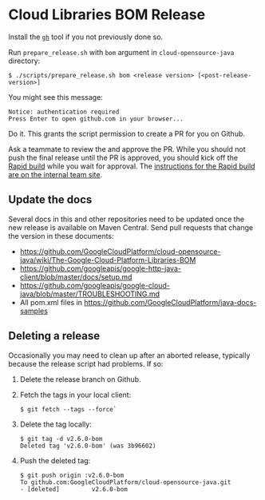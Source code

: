 # Cloud Libraries BOM Release

Install the [`gh`](https://github.com/cli/cli)
tool if you not previously done so.

Run `prepare_release.sh` with `bom` argument in `cloud-opensource-java` directory:

```
$ ./scripts/prepare_release.sh bom <release version> [<post-release-version>]
```

You might see this message:

```
Notice: authentication required
Press Enter to open github.com in your browser...
```

Do it. This grants the script permission to create a PR for you on Github.

Ask a teammate to review the and approve the PR. While you should not push the final release until the PR is approved, you should kick off the  
[Rapid build](https://rapid.corp.google.com/cloud-java-tools-cloud-opensource-java-bom-kokoro-release) while you wait for approval.
The [instructions for the Rapid build are on the internal team 
site](https://g3doc.corp.google.com/company/teams/cloud-java/tools/developers/releasing.md#run-the-rapid-workflow).

## Update the docs

Several docs in this and other repositories need to be updated once the 
new release is available on Maven Central. Send pull requests that change the
version in these documents:

* https://github.com/GoogleCloudPlatform/cloud-opensource-java/wiki/The-Google-Cloud-Platform-Libraries-BOM
* https://github.com/googleapis/google-http-java-client/blob/master/docs/setup.md
* https://github.com/googleapis/google-cloud-java/blob/master/TROUBLESHOOTING.md
* All pom.xml files in https://github.com/GoogleCloudPlatform/java-docs-samples

## Deleting a release

Occasionally you may need to clean up after an aborted release, typically because the release script had
problems. If so:

1. Delete the release branch on Github.

2. Fetch the tags in your local client:

   ```
   $ git fetch --tags --force`
   ```
     
3. Delete the tag locally:

   ```
   $ git tag -d v2.6.0-bom
   Deleted tag 'v2.6.0-bom' (was 3b96602)
   ```

4. Push the deleted tag:
   
   ```
   $ git push origin :v2.6.0-bom
   To github.com:GoogleCloudPlatform/cloud-opensource-java.git
   - [deleted]         v2.6.0-bom
   ```
